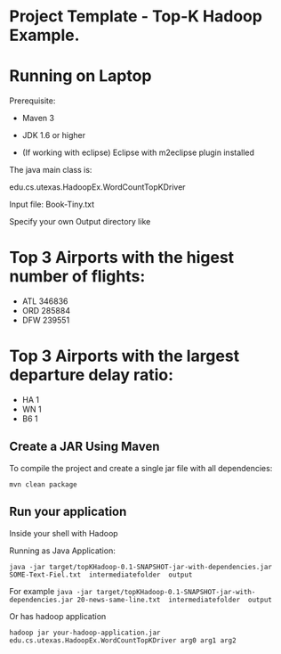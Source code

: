 # Project Template - Top-K Hadoop Example. 

# Running on Laptop     ####

Prerequisite:

- Maven 3

- JDK 1.6 or higher

- (If working with eclipse) Eclipse with m2eclipse plugin installed


The java main class is:

edu.cs.utexas.HadoopEx.WordCountTopKDriver 

Input file:  Book-Tiny.txt  

Specify your own Output directory like 

# Top 3 Airports with the higest number of flights:
- ATL     346836
- ORD     285884
- DFW     239551

# Top 3 Airports with the largest departure delay ratio:
- HA      1
- WN      1
- B6      1


## Create a JAR Using Maven 

To compile the project and create a single jar file with all dependencies: 
	
```mvn clean package```


## Run your application

Inside your shell with Hadoop

Running as Java Application:

```java -jar target/topKHadoop-0.1-SNAPSHOT-jar-with-dependencies.jar SOME-Text-Fiel.txt  intermediatefolder  output  ``` 

For example 
```java -jar target/topKHadoop-0.1-SNAPSHOT-jar-with-dependencies.jar 20-news-same-line.txt  intermediatefolder  output  ``` 

Or has hadoop application

```hadoop jar your-hadoop-application.jar edu.cs.utexas.HadoopEx.WordCountTopKDriver arg0 arg1 arg2 ```


